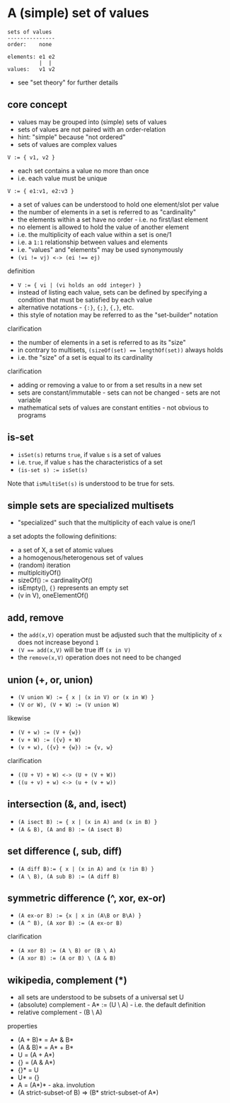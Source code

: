 
<!-- ======================================================================= -->
# A (simple) set of values

```
sets of values
---------------
order:    none

elements: e1 e2
          |  |
values:   v1 v2
```

* see "set theory" for further details

<!-- ======================================================================= -->
## core concept

* values may be grouped into (simple) sets of values
* sets of values are not paired with an order-relation
* hint: "simple" because "not ordered"
* sets of values are complex values

`V := { v1, v2 }`

* each set contains a value no more than once
* i.e. each value must be unique

`V := { e1:v1, e2:v3 }`

* a set of values can be understood to hold one element/slot per value
* the number of elements in a set is referred to as "cardinality"
* the elements within a set have no order - i.e. no first/last element
* no element is allowed to hold the value of another element
* i.e. the multiplicity of each value within a set is one/1
* i.e. a `1:1` relationship between values and elements
* i.e. "values" and "elements" may be used synonymously
* `(vi != vj) <-> (ei !== ej)`

definition

* `V := { vi | (vi holds an odd integer) }`
* instead of listing each value, sets can be defined by
  specifying a condition that must be satisfied by each value
* alternative notations - `{:}`, `{;}`, `{,}`, etc.
* this style of notation may be referred to as the "set-builder" notation

clarification

* the number of elements in a set is referred to as its "size"
* in contrary to multisets, `(sizeOf(set) == lengthOf(set))` always holds
* i.e. the "size" of a set is equal to its cardinality

clarification

* adding or removing a value to or from a set results in a new set
* sets are constant/immutable - sets can not be changed - sets are not variable
* mathematical sets of values are constant entities - not obvious to programs

<!-- ======================================================================= -->
## is-set

* `isSet(s)` returns `true`, if value `s` is a set of values
* i.e. `true`, if value `s` has the characteristics of a set
* `(is-set s) := isSet(s)`

Note that `isMultiSet(s)` is understood to be true for sets.

<!-- ======================================================================= -->
## simple sets are specialized multisets

* "specialized" such that the multiplicity of each value is one/1

a set adopts the following definitions:

* a set of X, a set of atomic values
* a homogenous/heterogenous set of values
* (random) iteration
* multiplcitiyOf()
* sizeOf() := cardinalityOf()
* isEmpty(), `{}` represents an empty set
* (v in V), oneElementOf()

<!-- ======================================================================= -->
## add, remove

* the `add(x,V)` operation must be adjusted such that the
  multiplicity of `x` does not increase beyond `1`
* `(V == add(x,V)` will be true iff `(x in V)`
* the `remove(x,V)` operation does not need to be changed

<!-- ======================================================================= -->
## union (+, or, union)

* `(V union W) := { x | (x in V) or (x in W) }`
* `(V or W), (V + W) := (V union W)`

likewise

* `(V + w) := (V + {w})`
* `(v + W) := ({v} + W)`
* `(v + w), ({v} + {w}) := {v, w}`

clarification

* `((U + V) + W) <-> (U + (V + W))`
* `((u + v) + w) <-> (u + (v + w))`

<!-- ======================================================================= -->
## intersection (&, and, isect)

* `(A isect B) := { x | (x in A) and (x in B) }`
* `(A & B), (A and B) := (A isect B)`

<!-- ======================================================================= -->
## set difference (\, sub, diff)

* `(A diff B):= { x | (x in A) and (x !in B) }`
* `(A \ B), (A sub B) := (A diff B)`

<!-- ======================================================================= -->
## symmetric difference (^, xor, ex-or)

* `(A ex-or B) := {x | x in (A\B or B\A) }`
* `(A ^ B), (A xor B) := (A ex-or B)`

clarification

* `(A xor B) := (A \ B) or (B \ A)`
* `(A xor B) := (A or B) \ (A & B)`

<!-- ======================================================================= -->
## wikipedia, complement (*)

* all sets are understood to be subsets of a universal set U
* (absolute) complement - A* := (U \ A) - i.e. the default definition
* relative complement - (B \ A)

properties

* (A + B)* = A* & B*
* (A & B)* = A* + B*
* U = (A + A*)
* {} = (A & A*)
* {}* = U
* U* = {}
* A = (A*)* - aka. involution
* (A strict-subset-of B) => (B* strict-subset-of A*)
